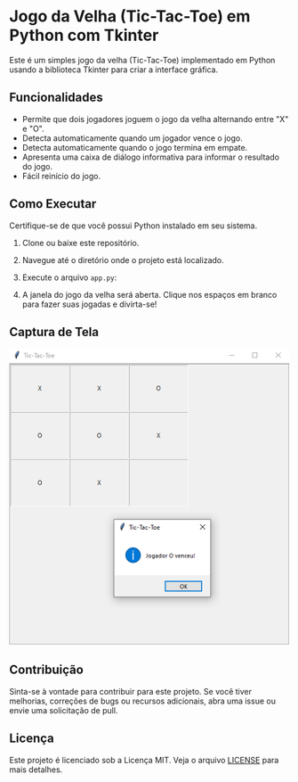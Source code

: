 # Jogo da Velha (Tic-Tac-Toe) em Python com Tkinter

Este é um simples jogo da velha (Tic-Tac-Toe) implementado em Python usando a biblioteca Tkinter para criar a interface gráfica.

## Funcionalidades

- Permite que dois jogadores joguem o jogo da velha alternando entre "X" e "O".
- Detecta automaticamente quando um jogador vence o jogo.
- Detecta automaticamente quando o jogo termina em empate.
- Apresenta uma caixa de diálogo informativa para informar o resultado do jogo.
- Fácil reinício do jogo.

## Como Executar

Certifique-se de que você possui Python instalado em seu sistema.

1. Clone ou baixe este repositório.

2. Navegue até o diretório onde o projeto está localizado.

3. Execute o arquivo `app.py`:


4. A janela do jogo da velha será aberta. Clique nos espaços em branco para fazer suas jogadas e divirta-se!

## Captura de Tela

![Captura de Tela do Jogo da Velha](screenshot.png)

## Contribuição

Sinta-se à vontade para contribuir para este projeto. Se você tiver melhorias, correções de bugs ou recursos adicionais, abra uma issue ou envie uma solicitação de pull.

## Licença

Este projeto é licenciado sob a Licença MIT. Veja o arquivo [LICENSE](LICENSE) para mais detalhes.
